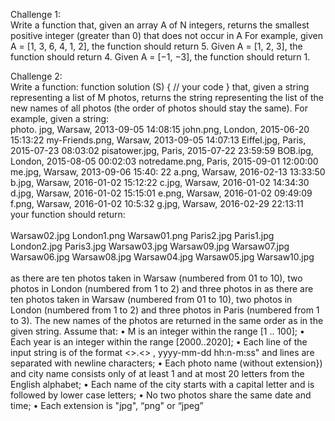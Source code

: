 Challenge 1: <br />
Write a function that, given an array A of N integers, returns the smallest positive integer (greater than 0) that does not occur in A
For example, given A = [1, 3, 6, 4, 1, 2], the function should return 5.
Given A = [1, 2, 3], the function should return 4.
Given A = [−1, −3], the function should return 1.

Challenge 2: <br />
Write a function: function solution (S) { // your code } that, given a string representing a list of M photos, returns the string representing the list of the new names of all photos (the order of photos should stay the same). For example, given a string: <br /> photo. jpg, Warsaw, 2013-09-05 14:08:15 john.png, London, 2015-06-20 15:13:22 my-Friends.png, Warsaw, 2013-09-05 14:07:13 Eiffel.jpg, Paris, 2015-07-23 08:03:02 pisatower.jpg, Paris, 2015-07-22 23:59:59 BOB.ipg, London, 2015-08-05 00:02:03 notredame.png, Paris, 2015-09-01 12:00:00 me.jpg, Warsaw, 2013-09-06 15:40: 22 a.png, Warsaw, 2016-02-13 13:33:50 b.jpg, Warsaw, 2016-01-02 15:12:22 c.jpg, Warsaw, 2016-01-02 14:34:30 d.jpg, Warsaw, 2016-01-02 15:15:01 e.png, Warsaw, 2016-01-02 09:49:09 f.png, Warsaw, 2016-01-02 10:5:32 g.jpg, Warsaw, 2016-02-29 22:13:11 <br /> your function should return: <br /> <br /> Warsaw02.jpg London1.png Warsaw01.png Paris2.jpg Paris1.jpg London2.jpg Paris3.jpg Warsaw03.jpg Warsaw09.jpg Warsaw07.jpg Warsaw06.jpg Warsaw08.jpg Warsaw04.jpg Warsaw05.jpg Warsaw10.jpg <br /> <br /> as there are ten photos taken in Warsaw (numbered from 01 to 10), two photos in London (numbered from 1 to 2) and three photos in as there are ten photos taken in Warsaw (numbered from 01 to 10), two photos in London (numbered from 1 to 2) and three photos in Paris (numbered from 1 to 3). The new names of the photos are returned in the same order as in the given string. Assume that: • M is an integer within the range [1 .. 100]; • Each year is an integer within the range [2000..2020]; • Each line of the input string is of the format <<photoname>>.<<extension>> , yyyy-mm-dd hh:n-m:ss" and lines are separated with newline characters; • Each photo name (without extension}) and city name consists only of at least 1 and at most 20 letters from the English alphabet; • Each name of the city starts with a capital letter and is followed by lower case letters; • No two photos share the same date and time; • Each extension is "jpg", “png" or “jpeg”
